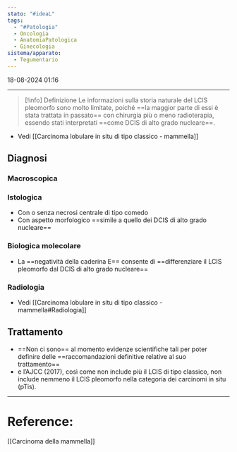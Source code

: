 ```yaml
---
stato: "#ideaL"
tags:
  - "#Patologia"
  - Oncologia
  - AnatomiaPatologica
  - Ginecologia
sistema/apparato:
  - Tegumentario
---
```

18-08-2024 01:16

--- 

>[!info] Definizione
>Le informazioni sulla storia naturale del LCIS pleomorfo sono molto limitate, poiché ==la maggior parte di essi è stata trattata in passato== con chirurgia più o meno radioterapia, essendo stati interpretati ==come DCIS di alto grado nucleare==. 

- Vedi [[Carcinoma lobulare in situ di tipo classico - mammella]]

## Diagnosi

### Macroscopica
### Istologica
- Con o senza necrosi centrale di tipo comedo
- Con aspetto morfologico ==simile a quello dei DCIS di alto grado nucleare==
### Biologica molecolare
- La ==negatività della caderina E== consente di ==differenziare il LCIS pleomorfo dal DCIS di alto grado nucleare==
### Radiologia
- Vedi [[Carcinoma lobulare in situ di tipo classico - mammella#Radiologia]]
## Trattamento
- ==Non ci sono== al momento evidenze scientifiche tali per poter definire delle ==raccomandazioni definitive relative al suo trattamento== 
- e l’AJCC (2017), così come non include più il LCIS di tipo classico, non include nemmeno il LCIS pleomorfo nella categoria dei carcinomi in situ (pTis).




--- 
# Reference: 
[[Carcinoma della mammella]]